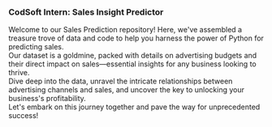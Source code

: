 ### CodSoft Intern: Sales Insight Predictor

Welcome to our Sales Prediction repository! Here, we've assembled a treasure trove of data and code to help you harness the power of Python for predicting sales.<br>
Our dataset is a goldmine, packed with details on advertising budgets and their direct impact on sales—essential insights for any business looking to thrive.<br>
Dive deep into the data, unravel the intricate relationships between advertising channels and sales, and uncover the key to unlocking your business's profitability. <br>
Let's embark on this journey together and pave the way for unprecedented success!
